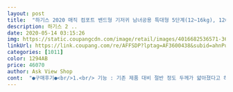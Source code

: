 ```yaml
---
layout: post 
title:  "하기스 2020 매직 컴포트 밴드형 기저귀 남녀공용 특대형 5단계(12~16kg), 126매" 
description: 하기스 2 ..
date: 2020-05-14 03:15:26 
img: https://static.coupangcdn.com/image/retail/images/4016682536571-36fac9ef-115a-4fd4-93bc-ceac1b0d528b.jpg 
linkUrl: https://link.coupang.com/re/AFFSDP?lptag=AF3600438&subid=ahnPublicAsk&pageKey=286400335&itemId=908094238&vendorItemId=5273743388&traceid=V0-113-aa17ae907c4dca4f 
categories: [1011] 
color: 1294AB 
price: 46070 
author: Ask View Shop 
cont:  "●구매후기●<br/>1.<br/> 기능 : 기존 제품 대비 절반 정도 두께가 얇아졌다고 하는데, 두께도 그렇고, 무게도 많이 줄어 든 느낌입니다.<br/><br/>2.<br/> 디자인 : 컬러 배색이 더욱 자연스러워졌다는 느낌과 함께, 캐릭터가 호감 가는 이미지여서 좋네요.<br/> 다양한 디자인이 한 팩에 담겨 있어, 사용하는 동안 지루하지 않게, 디자인을 골라 가며 사용하는 소소한 재미도 좋습니다.<br/><br/>3.<br/> 가격 : 타사의 특가 딜 보다는 다소 비쌀 수도 있으나, 장 시간 검색의 수고로움을 더는 대신 빠른 배송으로, 경쟁력 있는 가격으로 구매할 수 있어 만족합니다.<br/><br/>가격이 좀 비싸긴 하지만<br/>그 동안 하기스 매직핏을 잘 써 왔는데, 새로운 제품으로 리뉴얼 되었다는 소식을 듣고 사용해 보았는데요.<br/><br/>신상템 하기스 매직컴포트를 구매해 보았습니다.<br/><br/>아이가 활동을 많이 하게 되면서, 몸에 딱 맞고 얇은 특성이 중요한데요 이를 딱 만족 시켜 주네요.<br/><br/>얇다고 새거나 하지도 않고요<br/>얇아 지면서 흡수에 문제는 없을까 걱정했는데, 1주일 정도 사용해 본 결과, 평소의 기저귀 교환 습관을 유지했는데도 오히려 엉덩이에 닿는 부분이 보송보송한 느낌이 남아 있어, 아이가 교환의 신호를 주지 않기도 하는 단점 아닌 단점이 나타나네요.<br/><br/>얇아서 좋아요<br/>엄청 얇네요<br/>여름에 사용하기 좋을것 같아요<br/>예전 쓰던 썸머솔솔하기스보다는 막 부드럽지는 않고 약간 뻣뻣한 느낌이네요<br/>흡수력은 괜찮아요<br/>" 
---
```


